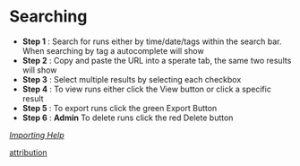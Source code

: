 # Searching

- **Step 1** : Search for runs either by time/date/tags within the search bar. When searching by tag a autocomplete will show
- **Step 2** : Copy and paste the URL into a sperate tab, the same two results will show
- **Step 3** : Select multiple results by selecting each checkbox
- **Step 4** : To view runs either click the View button or click a specific result
- **Step 5** : To export runs click the green Export Button
- **Step 6** : **Admin** To delete runs click the red Delete button

*[Importing Help](https://github.com/CMDT/TimeSeriesDataCapture/edit/master/Documents/help/importing.md)*


[attribution](https://github.com/CMDT/TimeSeriesDataCapture/blob/master/Documents/attribution.md)
